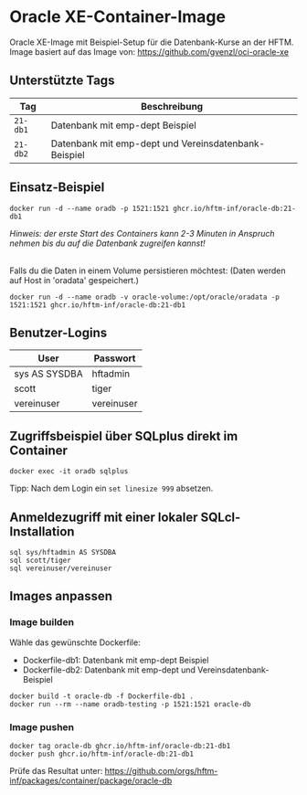 Oracle XE-Container-Image
============================
Oracle XE-Image mit Beispiel-Setup für die Datenbank-Kurse an der HFTM.  
Image basiert auf das Image von: https://github.com/gvenzl/oci-oracle-xe
  

## Unterstützte Tags

| Tag | Beschreibung |
| --- | --- |
| `21-db1` | Datenbank mit emp-dept Beispiel |
| `21-db2` | Datenbank mit emp-dept und Vereinsdatenbank-Beispiel |


## Einsatz-Beispiel
```
docker run -d --name oradb -p 1521:1521 ghcr.io/hftm-inf/oracle-db:21-db1
```

*Hinweis: der erste Start des Containers kann 2-3 Minuten in Anspruch nehmen bis du auf die Datenbank zugreifen kannst!*
<br>
<br>
  
Falls du die Daten in einem Volume persistieren möchtest: (Daten werden auf Host in 'oradata' gespeichert.)
```
docker run -d --name oradb -v oracle-volume:/opt/oracle/oradata -p 1521:1521 ghcr.io/hftm-inf/oracle-db:21-db1
```

## Benutzer-Logins

| User | Passwort |
| --- | --- |
| sys AS SYSDBA | hftadmin |
| scott | tiger |
| vereinuser | vereinuser |

## Zugriffsbeispiel über SQLplus direkt im Container
```
docker exec -it oradb sqlplus
```
Tipp: Nach dem Login ein `set linesize 999` absetzen.

## Anmeldezugriff mit einer lokaler SQLcl-Installation  
```
sql sys/hftadmin AS SYSDBA
sql scott/tiger
sql vereinuser/vereinuser
```

## Images anpassen
### Image builden
Wähle das gewünschte Dockerfile:  
- Dockerfile-db1: Datenbank mit emp-dept Beispiel
- Dockerfile-db2: Datenbank mit emp-dept und Vereinsdatenbank-Beispiel
  
```
docker build -t oracle-db -f Dockerfile-db1 .
docker run --rm --name oradb-testing -p 1521:1521 oracle-db
```

### Image pushen
```
docker tag oracle-db ghcr.io/hftm-inf/oracle-db:21-db1
docker push ghcr.io/hftm-inf/oracle-db:21-db1
```

Prüfe das Resultat unter: https://github.com/orgs/hftm-inf/packages/container/package/oracle-db
